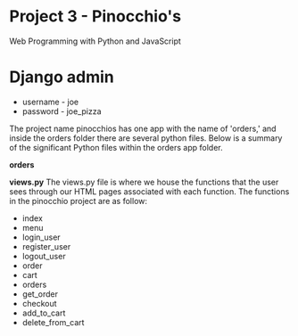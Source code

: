 # Project 3 - Pinocchio's

Web Programming with Python and JavaScript

# Django admin
* username - joe
* password - joe_pizza

The project name pinocchios has one app with the name of 'orders,' and inside the orders folder there are several python files.  Below is a summary of the significant Python files within the orders app folder.

**orders**

**views.py**
The views.py file is where we house the functions that the user sees through our HTML pages associated with each function.  The functions in the pinocchio project are as follow:
* index
* menu
* login_user
* register_user
* logout_user
* order
* cart
* orders
* get_order
* checkout
* add_to_cart
* delete_from_cart